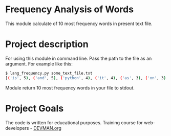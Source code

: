 # Frequency Analysis of Words

This module calculate of 10 most frequency words in present text file.


# Project description

For using this module in command line.
Pass the path to the file as an argument.
For example like this:

```bash
$ lang_frequency.py some_text_file.txt
[('is', 5), ('and', 5), ('python', 4), ('it', 4), ('as', 3), ('on', 3), ('an', 2), ('language', 2), ('dynamic', 2), ('very', 2)]
```
Module return 10 most frequency words in your file to stdout.


# Project Goals

The code is written for educational purposes. Training course for web-developers - [DEVMAN.org](https://devman.org)
